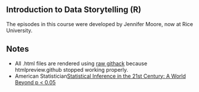 ## Introduction to Data Storytelling (R)
The episodes in this course were developed by Jennifer Moore, now at Rice University.

## Notes
- All .html files are rendered using [raw githack](https://raw.githack.com) because htmlpreview.github stopped working properly.
- American Statistician[Statistical Inference in the 21st Century: A World Beyond p < 0.05](https://www.tandfonline.com/toc/utas20/73/sup1?nav=tocList)
